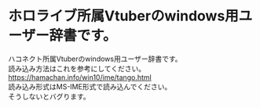 # ホロライブ所属Vtuberのwindows用ユーザー辞書です。  
ハコネクト所属Vtuberのwindows用ユーザー辞書です。  
読み込み方法はこれを参考にしてください。  
https://hamachan.info/win10/ime/tango.html    
読み込み形式はMS-IME形式で読み込んでください。    
そうしないとバグります。  
